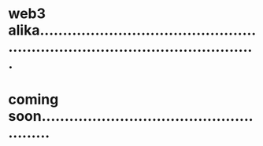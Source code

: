 # web3 alika.....................................................................................................
# coming soon.......................................................
